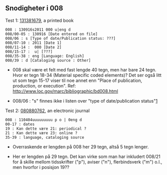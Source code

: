 ## Snodigheter i 008

Test 1: [131381679](http://oai.bibsys.no/oai/repository?verb=GetRecord&metadataPrefix=marcxchange&identifier=oai:bibsys.no:biblio:131381679), a printed book

```
008 : 130916s2011 000 u|eng d
008/00-05 : 130916 [Date entered on file]
008/06 : s [Type of date/Publication status: ???]
008/07-10 : 2011 [Date 1]
008/11-14 :  000 [Date 2]
008/15-17 :  u| [???] 
008/35-38 : eng [Language: English]
008/39 : d [Cataloging source : Other]
```

* 008 skal være et felt med fast lengde 40 tegn, men har bare 24 tegn. 
  Hvor er tegn 18-34 (Material specific coded elements)?
  Det ser også litt ut som tegn 15-17 viser til noe annet enn "Place of publication, production, or execution".
  Ref: http://www.loc.gov/marc/bibliographic/bd008.html

* 008/06 : "s" finnes ikke i listen over "type of date/publication status"[1](http://www.loc.gov/marc/bibliographic/bd008a.html)


Test 2: [080880762](http://oai.bibsys.no/oai/repository?verb=GetRecord&metadataPrefix=marcxchange&identifier=oai:bibsys.no:biblio:080880762), an electronic journal

```
008 : 110404uuuuuuuuu p o | 0eng d
00-17 : dates 
19 : Kan dette være 21: periodical ?
21 : Kan dette være 23: online ?
35-39 : language, cataloging source
```

* Overraskende er lengden på 008 her 29 tegn, altså 5 tegn lenger.

* Her er lengden på 29 tegn. Det kan virke som man har inkludert 008/21 for å skille mellom tidsskrifter ("p"), aviser ("n"), flerbindsverk ("m") o.l., men hvorfor i posisjon 19??
